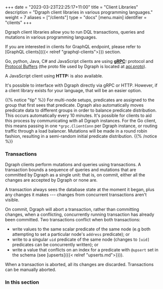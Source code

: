 +++
date = "2023-03-23T22:25:17+11:00"
title = "Client Libraries"
description = "Dgraph client libraries in various programming languages."
weight = 7
aliases = ["/clients"]
type = "docs"
[menu.main]
  identifier = "clients"
+++

Dgraph client libraries allow you to run DQL transactions, queries and mutations in various programming languages.

If you are interested in clients for GraphQL endpoint, please refer to [GraphQL clients]({{< relref "graphql-clients">}}) section.


Go, python, Java, C# and JavaScript clients are using **[gRPC](http://www.grpc.io/):** protocol and [Protocol
  Buffers](https://developers.google.com/protocol-buffers) (the proto file
used by Dgraph is located at
[api.proto](https://github.com/dgraph-io/dgo/blob/master/protos/api.proto)).

A JavaScript client  using **HTTP:** is also available.


It's possible to interface with Dgraph directly via gRPC or HTTP. However, if a
client library exists for your language, that will be an easier option.

{{% notice "tip" %}}
For multi-node setups, predicates are assigned to the group that first sees that
predicate. Dgraph also automatically moves predicate data to different groups in
order to balance predicate distribution. This occurs automatically every 10
minutes. It's possible for clients to aid this process by communicating with all
Dgraph instances. For the Go client, this means passing in one
`*grpc.ClientConn` per Dgraph instance, or routing traffic through a load balancer.
Mutations will be made in a round robin
fashion, resulting in a semi-random initial predicate distribution.
{{% /notice %}}


### Transactions

Dgraph clients perform mutations and queries using transactions. A
transaction bounds a sequence of queries and mutations that are committed by
Dgraph as a single unit: that is, on commit, either all the changes are accepted
by Dgraph or none are.

A transaction always sees the database state at the moment it began, plus any
changes it makes --- changes from concurrent transactions aren't visible.

On commit, Dgraph will abort a transaction, rather than committing changes, when
a conflicting, concurrently running transaction has already been committed.  Two
transactions conflict when both transactions:

- write values to the same scalar predicate of the same node (e.g both
  attempting to set a particular node's `address` predicate); or
- write to a singular `uid` predicate of the same node (changes to `[uid]` predicates can be concurrently written); or
- write a value that conflicts on an index for a predicate with `@upsert` set in the schema (see [upserts]({{< relref "upserts.md">}})).

When a transaction is aborted, all its changes are discarded.  Transactions can be manually aborted.


### In this section
